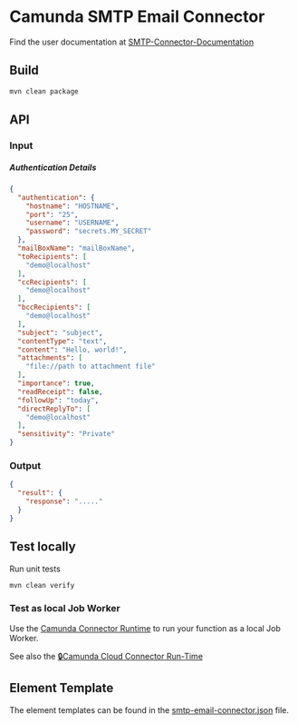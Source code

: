 # Camunda SMTP Email Connector

Find the user documentation at [SMTP-Connector-Documentation](SMTP-Connector-Documentation.pdf)

## Build

```bash
mvn clean package
```

## API

### Input

##### Authentication Details

```json
{
  "authentication": {
    "hostname": "HOSTNAME",
    "port": "25",
    "username": "USERNAME",
    "password": "secrets.MY_SECRET"
  },
  "mailBoxName": "mailBoxName",
  "toRecipients": [
    "demo@localhost"
  ],
  "ccRecipients": [
    "demo@localhost"
  ],
  "bccRecipients": [
    "demo@localhost"
  ],
  "subject": "subject",
  "contentType": "text",
  "content": "Hello, world!",
  "attachments": [
    "file://path to attachment file"
  ],
  "importance": true,
  "readReceipt": false,
  "followUp": "today",
  "directReplyTo": [
    "demo@localhost"
  ],
  "sensitivity": "Private"
}
```

### Output

```json
{
  "result": {
    "response": "....."
  }
}
```

## Test locally

Run unit tests

```bash
mvn clean verify
```

### Test as local Job Worker

Use
the [Camunda Connector Runtime](https://github.com/camunda-community-hub/spring-zeebe/tree/master/connector-runtime#building-connector-runtime-bundles)
to run your function as a local Job Worker.

See also the [:lock:Camunda Cloud Connector Run-Time](https://github.com/camunda/connector-runtime-cloud)

## Element Template

The element templates can be found in
the [smtp-email-connector.json](element-templates/smtp-email-connector.json) file.
